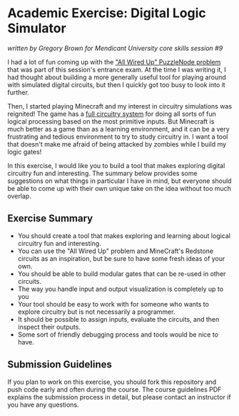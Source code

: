 # Academic Exercise: Digital Logic Simulator

_written by Gregory Brown for Mendicant University core skills session #9_

I had a lot of fun coming up with the ["All Wired Up" PuzzleNode problem](http://puzzlenode.com/puzzles/18) 
that was part of this session's entrance 
exam. At the time I was writing it, I had thought about building a more 
generally useful tool for playing around with simulated digital circuits, 
but then I quickly got too busy to look into it further.

Then, I started playing Minecraft and my interest in circuitry simulations was
reignited! The game has a [full circuitry system](http://www.minecraftwiki.net/wiki/Redstone_circuits) for doing all sorts of fun logical
processing based on the most primitive inputs. But Minecraft is much better
as a game than as a learning environment, and it can be a very frustrating
and tedious environment to try to study circuitry in. I want a tool that
doesn't make me afraid of being attacked by zombies while I build my logic
gates!

In this exercise, I would like you to build a tool that makes exploring
digital circuitry fun and interesting. The summary below provides some
suggestions on what things in particular I have in mind, but everyone
should be able to come up with their own unique take on the idea without
too much overlap.

## Exercise Summary

- You should create a tool that makes exploring and learning about
  logical circuitry fun and interesting.
- You can use the "All Wired Up" problem and MineCraft's Redstone circuits
  as an inspiration, but be sure to have some fresh ideas of your own.
- You should be able to build modular gates that can be re-used in other circuits.
- The way you handle input and output visualization is completely up to 
  you
- Your tool should be easy to work with for someone who wants to explore circuitry but is not necessarily a programmer.
- It should be possible to assign inputs, evaluate the circuits, and then inspect their outputs.
- Some sort of friendly debugging process and tools would be nice to have.

## Submission Guidelines

If you plan to work on this exercise, you should fork this repository 
and push code early and often during the course. The course 
guidelines PDF explains the submission process in detail, but please 
contact an instructor if you have any questions.
